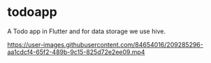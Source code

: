 # todoapp

A Todo app in Flutter and for data storage we use hive.




https://user-images.githubusercontent.com/84654016/209285296-aa1cdcf4-65f2-489b-9c15-825d72e2ee09.mp4

